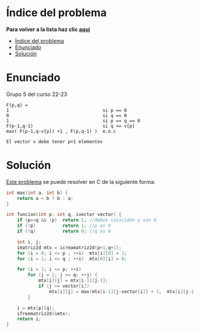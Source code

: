 # Índice del problema

**Para volver a la lista haz clic [aquí](./Index.md)**

<!-- TOC -->
* [Índice del problema](#índice-del-problema)
* [Enunciado](#enunciado)
* [Solución](#solución)
<!-- TOC -->

# Enunciado

Grupo 5 del curso 22-23

```
F(p,q) =
1                                   si p == 0
0                                   si q == 0
1                                   si p == q == 0
F(p-1,q-1)                          si q <= v[p]
max( F(p-1,q-v[p]) +1 , F(p,q-1) )  e.o.c

El vector v debe tener p+1 elementos
```

# Solución
[Este problema](#enunciado) se puede resolver en C de la siguiente forma:

```c
int max(int a, int b) {
    return a < b ? b : a;
}

int funcion(int p, int q, ivector vector) {
    if (p==q && !p)  return 1; //Ambos coinciden y son 0
    if (!p)          return 1; //p es 0
    if (!q)          return 0; //q es 0

    int i, j;
    imatriz2d mtx = icreamatriz2d(p+1,q+1);
    for (i = 0; i <= p ; ++i)  mtx[i][0] = 1;
    for (i = 1; i <= q ; ++i)  mtx[0][i] = 0;

    for (i = 1; i <= p; ++i)
        for (j = 1; j <= q; ++j) {
            mtx[i][j] = mtx[i-1][j-1];
            if (j >= vector[i])
                mtx[i][j] = max(mtx[i-1][j-vector[i]] + 1,  mtx[i][j-1]);
        }

    i = mtx[p][q];
    ifreematriz2d(&mtx);
    return i;
}
```


